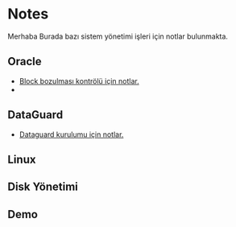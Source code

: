 # Notes

Merhaba
Burada bazı sistem yönetimi işleri için notlar bulunmakta. 


## Oracle

- [Block bozulması kontrölü için notlar.]
- 
## DataGuard

- [Dataguard kurulumu için notlar.]


## Linux


## Disk Yönetimi


## Demo


[Block bozulması kontrölü için notlar.]: <https://github.com/snnttldb13/Notes/blob/c05e5d83c1744f456d0cc0a9b56b06691da251e2/BlockCorruption.md>
[Dataguard kurulumu için notlar.]: <https://github.com/snnttldb13/Notes/blob/main/dg_kur.md>


